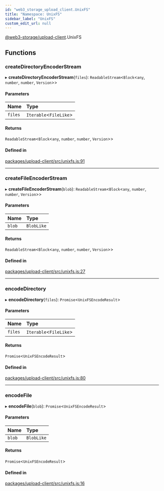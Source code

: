 ```yaml
---
id: "web3_storage_upload_client.UnixFS"
title: "Namespace: UnixFS"
sidebar_label: "UnixFS"
custom_edit_url: null
---
```


[@web3-storage/upload-client](../modules/web3_storage_upload_client.md).UnixFS

## Functions

### createDirectoryEncoderStream

▸ **createDirectoryEncoderStream**(`files`): `ReadableStream`<`Block`<`any`, `number`, `number`, `Version`\>\>

#### Parameters

| Name | Type |
| :------ | :------ |
| `files` | `Iterable`<`FileLike`\> |

#### Returns

`ReadableStream`<`Block`<`any`, `number`, `number`, `Version`\>\>

#### Defined in

[packages/upload-client/src/unixfs.js:91](https://github.com/web3-storage/w3-protocol/blob/f7a9871/packages/upload-client/src/unixfs.js#L91)

___

### createFileEncoderStream

▸ **createFileEncoderStream**(`blob`): `ReadableStream`<`Block`<`any`, `number`, `number`, `Version`\>\>

#### Parameters

| Name | Type |
| :------ | :------ |
| `blob` | `BlobLike` |

#### Returns

`ReadableStream`<`Block`<`any`, `number`, `number`, `Version`\>\>

#### Defined in

[packages/upload-client/src/unixfs.js:27](https://github.com/web3-storage/w3-protocol/blob/f7a9871/packages/upload-client/src/unixfs.js#L27)

___

### encodeDirectory

▸ **encodeDirectory**(`files`): `Promise`<`UnixFSEncodeResult`\>

#### Parameters

| Name | Type |
| :------ | :------ |
| `files` | `Iterable`<`FileLike`\> |

#### Returns

`Promise`<`UnixFSEncodeResult`\>

#### Defined in

[packages/upload-client/src/unixfs.js:80](https://github.com/web3-storage/w3-protocol/blob/f7a9871/packages/upload-client/src/unixfs.js#L80)

___

### encodeFile

▸ **encodeFile**(`blob`): `Promise`<`UnixFSEncodeResult`\>

#### Parameters

| Name | Type |
| :------ | :------ |
| `blob` | `BlobLike` |

#### Returns

`Promise`<`UnixFSEncodeResult`\>

#### Defined in

[packages/upload-client/src/unixfs.js:16](https://github.com/web3-storage/w3-protocol/blob/f7a9871/packages/upload-client/src/unixfs.js#L16)
